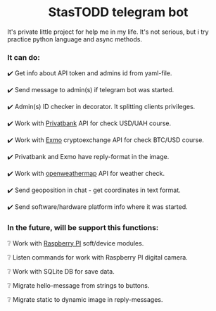 <h1 align="center">StasTODD telegram bot </h1>

It's private little project for help me in my life. It's not serious, but i try practice python language and async methods. 

### It can do:
✔️ Get info about API token and admins id from yaml-file. 

✔️ Send message to admin(s) if telegram bot was started.

✔️ Admin(s) ID checker in decorator. It splitting clients privileges.

✔️ Work with [Privatbank](https://privatbank.ua/) API for check USD/UAH course.

✔️ Work with [Exmo](https://exmo.com/) cryptoexchange API for check BTC/USD course.

✔️ Privatbank and Exmo have reply-format in the image.

✔️ Work with [openweathermap](https://openweathermap.org/) API for weather check.

✔️ Send geoposition in chat - get coordinates in text format.

✔️ Send software/hardware platform info where it was started. 
### In the future, will be support this functions:
❔ Work with [Raspberry PI](https://www.raspberrypi.org/) soft/device modules.

❔ Listen commands for work with Raspberry PI digital camera.

❔ Work with SQLite DB for save data.

❔ Migrate hello-message from strings to buttons.

❔ Migrate static to dynamic image in reply-messages.
